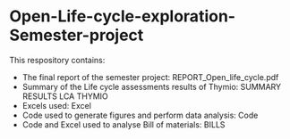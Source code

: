 # Open-Life-cycle-exploration-Semester-project

This respository contains:

- The final report of the semester project: REPORT_Open_life_cycle.pdf
- Summary of the Life cycle assessments results of Thymio: SUMMARY RESULTS LCA THYMIO
- Excels used: Excel
- Code used to generate figures and perform data analysis: Code
- Code and Excel used to analyse Bill of materials: BILLS
